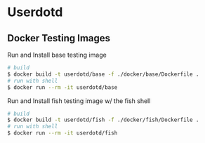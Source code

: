 # Userdotd

## Docker Testing Images

Run and Install base testing image

```bash
# build
$ docker build -t userdotd/base -f ./docker/base/Dockerfile .
# run with shell
$ docker run --rm -it userdotd/base
```

Run and Install fish testing image w/ the fish shell

```bash
# build
$ docker build -t userdotd/fish -f ./docker/fish/Dockerfile .
# run with shell
$ docker run --rm -it userdotd/fish
```
